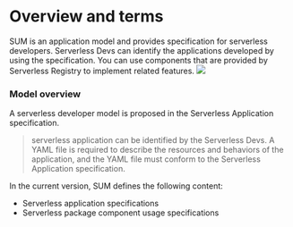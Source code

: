 # Overview and terms

SUM is an application model and provides specification for serverless developers. Serverless Devs can identify the applications developed by using the specification. You can use components that are provided by Serverless Registry to implement related features. 
![](https://serverless-article-picture.oss-cn-hangzhou.aliyuncs.com/1631934027954_20210918030028156081.png)


### Model overview

A serverless developer model is proposed in the Serverless Application specification.

>  serverless application can be identified by the Serverless Devs. A YAML file is required to describe the resources and behaviors of the application, and the YAML file must conform to the Serverless Application specification. 

In the current version, SUM defines the following content: 
- Serverless application specifications
- Serverless package component usage specifications